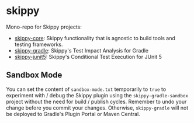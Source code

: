 # skippy

Mono-repo for Skippy projects:
- [skippy-core](skippy-core/README.md): Skippy functionality that is agnostic to build tools and testing frameworks.
- [skippy-gradle](skippy-gradle/README.md): Skippy's Test Impact Analysis for Gradle
- [skippy-junit5](skippy-junit5/README.md): Skippy's Conditional Test Execution for JUnit 5

## Sandbox Mode

You can set the content of `sandbox-mode.txt` temporarily to `true` to experiment with / debug the Skippy plugin using
the `skippy-gradle-sandbox` project without the need for build / publish cycles. Remember to undo your change before you 
commit your changes. Otherwise, `skippy-gradle` will not be deployed to Gradle's Plugin Portal or Maven Central.